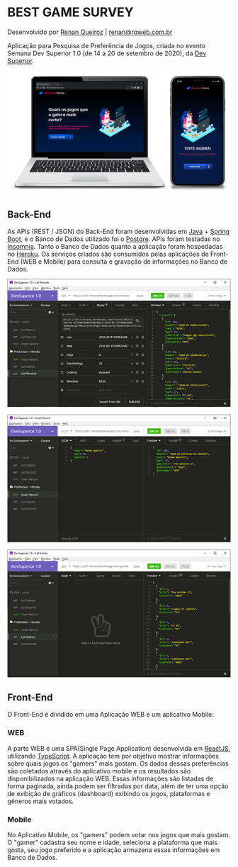 # BEST GAME SURVEY

Desenvolvido por [Renan Queiroz](https://www.rqweb.com.br) | [renan@rqweb.com.br](mailto:renan@rqweb.com.br)

Aplicação para Pesquisa de Preferência de Jogos, criada no evento Semana Dev Superior 1.0 (de 14 a 20 de setembro de 2020), da [Dev Superior](https://devsuperior.com.br/). 

![](/assets/img-intro.png)


## Back-End

As APIs (REST / JSON) do Back-End foram desenvolvidas em [Java](https://www.oracle.com/java/) + [Spring Boot](https://spring.io/), e o Banco de Dados utilizado foi o [Postgre](https://www.postgresql.org). APIs foram testadas no [Insomnia](https://insomnia.rest/). Tanto o Banco de Dados quanto a aplicação foram hospedadas no [Heroku](https://www.heroku.com/). Os serviços criados são consumidos pelas aplicações de Front-End (WEB e Mobile) para consulta e gravação de informações no Banco de Dados.

![](/assets/img-be-01.png)

![](/assets/img-be-02.png)

![](/assets/img-be-03.png)


## Front-End

O Front-End é dividido em uma Aplicação WEB e um aplicativo Mobile:

### WEB

A parte WEB é uma SPA(Single Page Application) desenvolvida em [ReactJS](https://reactjs.org/), utilizando [TypeScript](https://www.typescriptlang.org/). A aplicação tem por objetivo mostrar informações sobre quais jogos os "gamers" mais gostam. Os dados dessas preferências são coletados através do aplicativo mobile e os resultados são disponibilizados na aplicação WEB. Essas informações são listadas de forma paginada, ainda podem ser filtradas por data, além de ter uma opção de exibição de gráficos (dashboard) exibindo os jogos, plataformas e gêneros mais votados.

### Mobile 

No Aplicativo Mobile, os "gamers" podem votar nos jogos que mais gostam. O "gamer" cadastra seu nome e idade, seleciona a plataforma que mais gosta, seu jogo preferido e a aplicação armazena essas informações em Banco de Dados.
